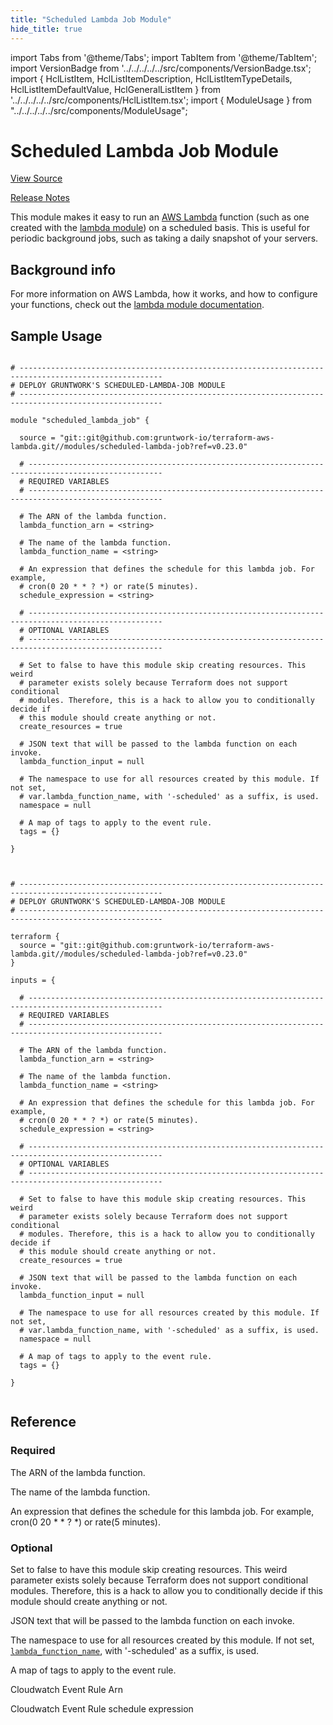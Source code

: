 ```yaml
---
title: "Scheduled Lambda Job Module"
hide_title: true
---
```


import Tabs from '@theme/Tabs';
import TabItem from '@theme/TabItem';
import VersionBadge from '../../../../../src/components/VersionBadge.tsx';
import { HclListItem, HclListItemDescription, HclListItemTypeDetails, HclListItemDefaultValue, HclGeneralListItem } from '../../../../../src/components/HclListItem.tsx';
import { ModuleUsage } from "../../../../../src/components/ModuleUsage";

<VersionBadge repoTitle="AWS Lambda" version="0.23.0" lastModifiedVersion="0.21.15"/>

# Scheduled Lambda Job Module

<a href="https://github.com/gruntwork-io/terraform-aws-lambda/tree/v0.23.0/modules/scheduled-lambda-job" className="link-button" title="View the source code for this module in GitHub.">View Source</a>

<a href="https://github.com/gruntwork-io/terraform-aws-lambda/releases/tag/v0.21.15" className="link-button" title="Release notes for only versions which impacted this module.">Release Notes</a>

This module makes it easy to run an [AWS Lambda](https://aws.amazon.com/lambda/) function (such as one created with the
[lambda module](https://github.com/gruntwork-io/terraform-aws-lambda/tree/v0.23.0/modules/lambda)) on a scheduled basis. This is useful for periodic background jobs, such as taking a
daily snapshot of your servers.

## Background info

For more information on AWS Lambda, how it works, and how to configure your functions, check out the [lambda module
documentation](https://github.com/gruntwork-io/terraform-aws-lambda/tree/v0.23.0/modules/lambda).

## Sample Usage

<Tabs>
<TabItem value="terraform" label="Terraform" default>

```hcl title="main.tf"

# ------------------------------------------------------------------------------------------------------
# DEPLOY GRUNTWORK'S SCHEDULED-LAMBDA-JOB MODULE
# ------------------------------------------------------------------------------------------------------

module "scheduled_lambda_job" {

  source = "git::git@github.com:gruntwork-io/terraform-aws-lambda.git//modules/scheduled-lambda-job?ref=v0.23.0"

  # ----------------------------------------------------------------------------------------------------
  # REQUIRED VARIABLES
  # ----------------------------------------------------------------------------------------------------

  # The ARN of the lambda function.
  lambda_function_arn = <string>

  # The name of the lambda function.
  lambda_function_name = <string>

  # An expression that defines the schedule for this lambda job. For example,
  # cron(0 20 * * ? *) or rate(5 minutes).
  schedule_expression = <string>

  # ----------------------------------------------------------------------------------------------------
  # OPTIONAL VARIABLES
  # ----------------------------------------------------------------------------------------------------

  # Set to false to have this module skip creating resources. This weird
  # parameter exists solely because Terraform does not support conditional
  # modules. Therefore, this is a hack to allow you to conditionally decide if
  # this module should create anything or not.
  create_resources = true

  # JSON text that will be passed to the lambda function on each invoke.
  lambda_function_input = null

  # The namespace to use for all resources created by this module. If not set,
  # var.lambda_function_name, with '-scheduled' as a suffix, is used.
  namespace = null

  # A map of tags to apply to the event rule.
  tags = {}

}


```

</TabItem>
<TabItem value="terragrunt" label="Terragrunt" default>

```hcl title="terragrunt.hcl"

# ------------------------------------------------------------------------------------------------------
# DEPLOY GRUNTWORK'S SCHEDULED-LAMBDA-JOB MODULE
# ------------------------------------------------------------------------------------------------------

terraform {
  source = "git::git@github.com:gruntwork-io/terraform-aws-lambda.git//modules/scheduled-lambda-job?ref=v0.23.0"
}

inputs = {

  # ----------------------------------------------------------------------------------------------------
  # REQUIRED VARIABLES
  # ----------------------------------------------------------------------------------------------------

  # The ARN of the lambda function.
  lambda_function_arn = <string>

  # The name of the lambda function.
  lambda_function_name = <string>

  # An expression that defines the schedule for this lambda job. For example,
  # cron(0 20 * * ? *) or rate(5 minutes).
  schedule_expression = <string>

  # ----------------------------------------------------------------------------------------------------
  # OPTIONAL VARIABLES
  # ----------------------------------------------------------------------------------------------------

  # Set to false to have this module skip creating resources. This weird
  # parameter exists solely because Terraform does not support conditional
  # modules. Therefore, this is a hack to allow you to conditionally decide if
  # this module should create anything or not.
  create_resources = true

  # JSON text that will be passed to the lambda function on each invoke.
  lambda_function_input = null

  # The namespace to use for all resources created by this module. If not set,
  # var.lambda_function_name, with '-scheduled' as a suffix, is used.
  namespace = null

  # A map of tags to apply to the event rule.
  tags = {}

}


```

</TabItem>
</Tabs>




## Reference

<Tabs>
<TabItem value="inputs" label="Inputs" default>

### Required

<HclListItem name="lambda_function_arn" requirement="required" type="string">
<HclListItemDescription>

The ARN of the lambda function.

</HclListItemDescription>
</HclListItem>

<HclListItem name="lambda_function_name" requirement="required" type="string">
<HclListItemDescription>

The name of the lambda function.

</HclListItemDescription>
</HclListItem>

<HclListItem name="schedule_expression" requirement="required" type="string">
<HclListItemDescription>

An expression that defines the schedule for this lambda job. For example, cron(0 20 * * ? *) or rate(5 minutes).

</HclListItemDescription>
</HclListItem>

### Optional

<HclListItem name="create_resources" requirement="optional" type="bool">
<HclListItemDescription>

Set to false to have this module skip creating resources. This weird parameter exists solely because Terraform does not support conditional modules. Therefore, this is a hack to allow you to conditionally decide if this module should create anything or not.

</HclListItemDescription>
<HclListItemDefaultValue defaultValue="true"/>
</HclListItem>

<HclListItem name="lambda_function_input" requirement="optional" type="string">
<HclListItemDescription>

JSON text that will be passed to the lambda function on each invoke.

</HclListItemDescription>
<HclListItemDefaultValue defaultValue="null"/>
</HclListItem>

<HclListItem name="namespace" requirement="optional" type="string">
<HclListItemDescription>

The namespace to use for all resources created by this module. If not set, <a href="#lambda_function_name"><code>lambda_function_name</code></a>, with '-scheduled' as a suffix, is used.

</HclListItemDescription>
<HclListItemDefaultValue defaultValue="null"/>
</HclListItem>

<HclListItem name="tags" requirement="optional" type="map(string)">
<HclListItemDescription>

A map of tags to apply to the event rule.

</HclListItemDescription>
<HclListItemDefaultValue defaultValue="{}"/>
</HclListItem>

</TabItem>
<TabItem value="outputs" label="Outputs">

<HclListItem name="event_rule_arn">
<HclListItemDescription>

Cloudwatch Event Rule Arn

</HclListItemDescription>
</HclListItem>

<HclListItem name="event_rule_schedule">
<HclListItemDescription>

Cloudwatch Event Rule schedule expression

</HclListItemDescription>
</HclListItem>

</TabItem>
</Tabs>


<!-- ##DOCS-SOURCER-START
{
  "originalSources": [
    "https://github.com/gruntwork-io/terraform-aws-lambda/tree/v0.23.0/modules/scheduled-lambda-job/readme.md",
    "https://github.com/gruntwork-io/terraform-aws-lambda/tree/v0.23.0/modules/scheduled-lambda-job/variables.tf",
    "https://github.com/gruntwork-io/terraform-aws-lambda/tree/v0.23.0/modules/scheduled-lambda-job/outputs.tf"
  ],
  "sourcePlugin": "module-catalog-api",
  "hash": "0c83029bb3901c1e9360fc499c45ea0e"
}
##DOCS-SOURCER-END -->
